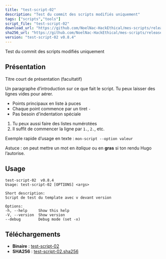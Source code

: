 ```yaml
---
title: "test-script-02"
description: "Test du commit des scripts modifiés uniquement"
tags: ["scripts","tools"]
script_file: "test-script-02"
download_url: "https://github.com/NoelNac-HackEthical/mes-scripts/releases/download/r-2025-10-07-1806/test-script-02"
sha256_url: "https://github.com/NoelNac-HackEthical/mes-scripts/releases/download/r-2025-10-07-1806/test-script-02.sha256"
version: "test-script-02 v0.8.4"
---
```


Test du commit des scripts modifiés uniquement

## Présentation

Titre court de présentation (facultatif)

Un paragraphe d’introduction sur ce que fait le script.
Tu peux laisser des lignes vides pour aérer.

- Points principaux en liste à puces
- Chaque point commence par un tiret `-`
- Pas besoin d’indentation spéciale

1. Tu peux aussi faire des listes numérotées
2. Il suffit de commencer la ligne par `1.`, `2.`, etc.

Exemple rapide d’usage en texte :
`mon-script --option valeur`

Astuce : on peut mettre un mot en *italique* ou en **gras** si ton rendu Hugo l’autorise.

## Usage

```
test-script-02  v0.8.4
Usage: test-script-02 [OPTIONS] <args>

Short description:
Script de test du template avec v devant version

Options:
-h, --help     Show this help
-V, --version  Show version
--debug        Debug mode (set -x)
```

## Téléchargements

- **Binaire** : [test-script-02](https://github.com/NoelNac-HackEthical/mes-scripts/releases/download/r-2025-10-07-1806/test-script-02)
- **SHA256** : [test-script-02.sha256](https://github.com/NoelNac-HackEthical/mes-scripts/releases/download/r-2025-10-07-1806/test-script-02.sha256)

